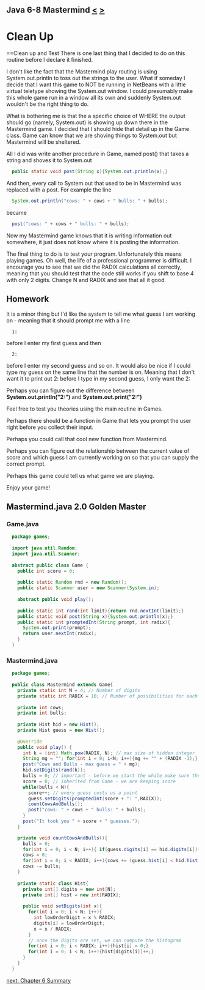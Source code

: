 ## Java 6-8 Mastermind [&LT;](Java0607.md) [&GT;](Java0609.md)
# Clean Up
==Clean up and Test
There is one last thing that I decided to do on this routine before I declare it finished.

I don't like the fact that the Mastermind play routing is using System.out.println to toss out the strings to the user. What if someday I decide that I want this game to NOT be running in NetBeans with a little virtual teletype showing the System.out window. I could presumably make this whole game run in a window all its own and suddenly System.out wouldn't be the right thing to do.

What is bothering me is that the a specific choice of WHERE the output should go (namely, System.out) is showing up down there in the Mastermind game. I decided that I should hide that detail up in the Game class. Game can know that we are shoving things to System.out but Mastermind will be sheltered.

All I did was write another procedure in Game, named post() that takes a string and shoves it to System.out

```java
  public static void post(String x){System.out.println(x);}
```

And then, every call to System.out that used to be in Mastermind was replaced with a post. For example the line

```java
  System.out.println("cows: " + cows + " bulls: " + bulls);
```

became

```java
  post("cows: " + cows + " bulls: " + bulls);
```

Now my Mastermind game knows that it is writing information out somewhere, it just does not know where it is posting the information.

The final thing to do is to test your program. Unfortunately this means playing games. Oh well, the life of a professional programmer is difficult. I encourage you to see that we did the RADIX calculations all correctly, meaning that you should test that the code still works if you shift to base 4 with only 2 digits. Change N and RADIX and see that all it good.

## Homework

It is a minor thing but I'd like the system to tell me what guess I am working on - meaning that it should prompt me with a line

```text
  1:
```

before I enter my first guess and then

```text
  2:
```

before I enter my second guess and so on. It would also be nice if I could type my guess on the same line that the number is on. Meaning that I don't want it to print out 2:<newline> before I type in my second guess, I only want the 2:

Perhaps you can figure out the difference between <b>System.out.println("2:")</b> and <b>System.out.print("2:")</b> 

Feel free to test you theories using the main routine in Games.

Perhaps there should be a function in Game that lets you prompt the user right before you collect their input.

Perhaps you could call that cool new function from Mastermind.

Perhaps you can figure out the relationship between the current value of score and which guess I am currently working on so that you can supply the correct prompt.

Perhaps this game could tell us what game we are playing.

Enjoy your game!

## Mastermind.java 2.0 Golden Master

### Game.java

```java
  package games;
  
  import java.util.Random;
  import java.util.Scanner;
  
  abstract public class Game {
    public int score = 0;
  
    public static Random rnd = new Random();
    public static Scanner user = new Scanner(System.in);
  
    abstract public void play();
  
    public static int rand(int limit){return rnd.nextInt(limit);}
    public static void post(String x){System.out.println(x);}
    public static int promptedInt(String prompt, int radix){
      System.out.print(prompt);
      return user.nextInt(radix);
    }
  }
```

### Mastermind.java

```java
  package games;
  
  public class Mastermind extends Game{
    private static int N = 4; // Number of digits
    private static int RADIX = 10; // Number of possibilities for each digit
  
    private int cows;
    private int bulls;
  
    private Hist hid = new Hist();
    private Hist guess = new Hist();
  
    @Override
    public void play() {
      int k = (int) Math.pow(RADIX, N); // max size of hidden integer
      String mg = ""; for(int i = 0; i<N; i++){mg += "" + (RADIX -1);}
      post("Cows and Bulls - max guess = " + mg);
      hid.setDigits(rand(k));
      bulls = 0; // important - before we start the while make sure the guard is correct!
      score = 0; // inherited from Game - we are keeping score
      while(bulls < N){
        score++; // every guess costs us a point
        guess.setDigits(promptedInt(score + ": ",RADIX));
        countCowsAndBulls();
        post("cows: " + cows + " bulls: " + bulls);
      }
      post("It took you " + score + " guesses.");
    }

    private void countCowsAndBulls(){
      bulls = 0;
      for(int i = 0; i < N; i++){ if(guess.digits[i] == hid.digits[i]){bulls++;}}
      cows = 0;
      for(int i = 0; i < RADIX; i++){cows += (guess.hist[i] < hid.hist[i]) ? guess.hist[i] : hid.hist[i];}
      cows -= bulls;
    }
  
    private static class Hist{
      private int[] digits = new int[N];
      private int[] hist = new int[RADIX]; 
  
      public void setDigits(int x){
        for(int i = 0; i < N; i++){
          int lowOrderDigit = x % RADIX;
          digits[i] = lowOrderDigit;
          x = x / RADIX;
        }
        // once the digits are set, we can compute the histogram
        for(int i = 0; i < RADIX; i++){hist[i] = 0;}
        for(int i = 0; i < N; i++){hist[digits[i]]++;}
      }
    }
  }
  ```

 [next: Chapter 6 Summary](Java0609.md)